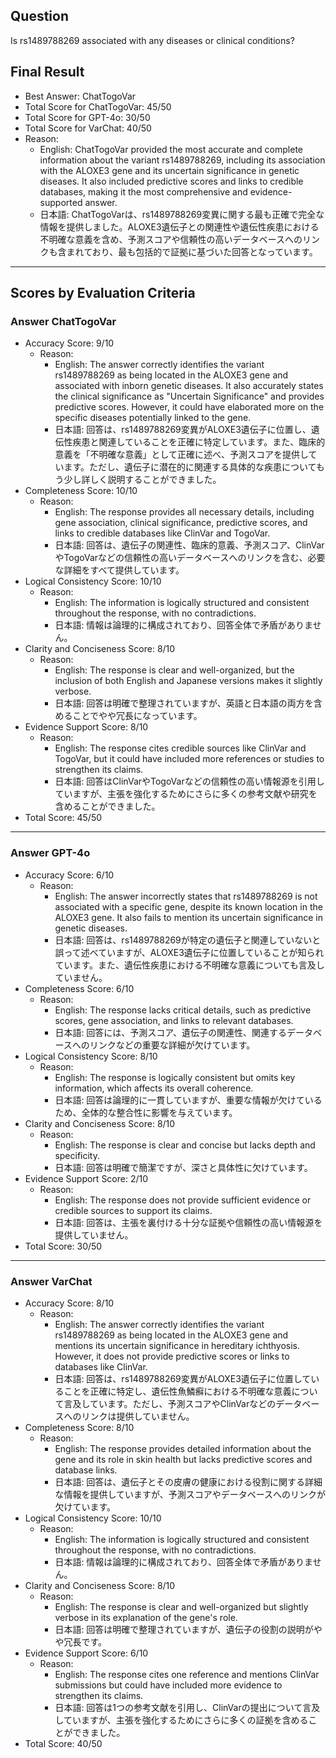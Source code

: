 ## Question

Is rs1489788269 associated with any diseases or clinical conditions?

## Final Result

- Best Answer: ChatTogoVar
- Total Score for ChatTogoVar: 45/50
- Total Score for GPT-4o: 30/50
- Total Score for VarChat: 40/50
- Reason:
  - English: ChatTogoVar provided the most accurate and complete information about the variant rs1489788269, including its association with the ALOXE3 gene and its uncertain significance in genetic diseases. It also included predictive scores and links to credible databases, making it the most comprehensive and evidence-supported answer.
  - 日本語: ChatTogoVarは、rs1489788269変異に関する最も正確で完全な情報を提供しました。ALOXE3遺伝子との関連性や遺伝性疾患における不明確な意義を含め、予測スコアや信頼性の高いデータベースへのリンクも含まれており、最も包括的で証拠に基づいた回答となっています。

---

## Scores by Evaluation Criteria

### Answer ChatTogoVar
- Accuracy Score: 9/10
  - Reason: 
    - English: The answer correctly identifies the variant rs1489788269 as being located in the ALOXE3 gene and associated with inborn genetic diseases. It also accurately states the clinical significance as "Uncertain Significance" and provides predictive scores. However, it could have elaborated more on the specific diseases potentially linked to the gene.
    - 日本語: 回答は、rs1489788269変異がALOXE3遺伝子に位置し、遺伝性疾患と関連していることを正確に特定しています。また、臨床的意義を「不明確な意義」として正確に述べ、予測スコアを提供しています。ただし、遺伝子に潜在的に関連する具体的な疾患についてもう少し詳しく説明することができました。
- Completeness Score: 10/10
  - Reason: 
    - English: The response provides all necessary details, including gene association, clinical significance, predictive scores, and links to credible databases like ClinVar and TogoVar.
    - 日本語: 回答は、遺伝子の関連性、臨床的意義、予測スコア、ClinVarやTogoVarなどの信頼性の高いデータベースへのリンクを含む、必要な詳細をすべて提供しています。
- Logical Consistency Score: 10/10
  - Reason: 
    - English: The information is logically structured and consistent throughout the response, with no contradictions.
    - 日本語: 情報は論理的に構成されており、回答全体で矛盾がありません。
- Clarity and Conciseness Score: 8/10
  - Reason: 
    - English: The response is clear and well-organized, but the inclusion of both English and Japanese versions makes it slightly verbose.
    - 日本語: 回答は明確で整理されていますが、英語と日本語の両方を含めることでやや冗長になっています。
- Evidence Support Score: 8/10
  - Reason: 
    - English: The response cites credible sources like ClinVar and TogoVar, but it could have included more references or studies to strengthen its claims.
    - 日本語: 回答はClinVarやTogoVarなどの信頼性の高い情報源を引用していますが、主張を強化するためにさらに多くの参考文献や研究を含めることができました。
- Total Score: 45/50

---

### Answer GPT-4o
- Accuracy Score: 6/10
  - Reason: 
    - English: The answer incorrectly states that rs1489788269 is not associated with a specific gene, despite its known location in the ALOXE3 gene. It also fails to mention its uncertain significance in genetic diseases.
    - 日本語: 回答は、rs1489788269が特定の遺伝子と関連していないと誤って述べていますが、ALOXE3遺伝子に位置していることが知られています。また、遺伝性疾患における不明確な意義についても言及していません。
- Completeness Score: 6/10
  - Reason: 
    - English: The response lacks critical details, such as predictive scores, gene association, and links to relevant databases.
    - 日本語: 回答には、予測スコア、遺伝子の関連性、関連するデータベースへのリンクなどの重要な詳細が欠けています。
- Logical Consistency Score: 8/10
  - Reason: 
    - English: The response is logically consistent but omits key information, which affects its overall coherence.
    - 日本語: 回答は論理的に一貫していますが、重要な情報が欠けているため、全体的な整合性に影響を与えています。
- Clarity and Conciseness Score: 8/10
  - Reason: 
    - English: The response is clear and concise but lacks depth and specificity.
    - 日本語: 回答は明確で簡潔ですが、深さと具体性に欠けています。
- Evidence Support Score: 2/10
  - Reason: 
    - English: The response does not provide sufficient evidence or credible sources to support its claims.
    - 日本語: 回答は、主張を裏付ける十分な証拠や信頼性の高い情報源を提供していません。
- Total Score: 30/50

---

### Answer VarChat
- Accuracy Score: 8/10
  - Reason: 
    - English: The answer correctly identifies the variant rs1489788269 as being located in the ALOXE3 gene and mentions its uncertain significance in hereditary ichthyosis. However, it does not provide predictive scores or links to databases like ClinVar.
    - 日本語: 回答は、rs1489788269変異がALOXE3遺伝子に位置していることを正確に特定し、遺伝性魚鱗癬における不明確な意義について言及しています。ただし、予測スコアやClinVarなどのデータベースへのリンクは提供していません。
- Completeness Score: 8/10
  - Reason: 
    - English: The response provides detailed information about the gene and its role in skin health but lacks predictive scores and database links.
    - 日本語: 回答は、遺伝子とその皮膚の健康における役割に関する詳細な情報を提供していますが、予測スコアやデータベースへのリンクが欠けています。
- Logical Consistency Score: 10/10
  - Reason: 
    - English: The information is logically structured and consistent throughout the response, with no contradictions.
    - 日本語: 情報は論理的に構成されており、回答全体で矛盾がありません。
- Clarity and Conciseness Score: 8/10
  - Reason: 
    - English: The response is clear and well-organized but slightly verbose in its explanation of the gene's role.
    - 日本語: 回答は明確で整理されていますが、遺伝子の役割の説明がやや冗長です。
- Evidence Support Score: 6/10
  - Reason: 
    - English: The response cites one reference and mentions ClinVar submissions but could have included more evidence to strengthen its claims.
    - 日本語: 回答は1つの参考文献を引用し、ClinVarの提出について言及していますが、主張を強化するためにさらに多くの証拠を含めることができました。
- Total Score: 40/50
